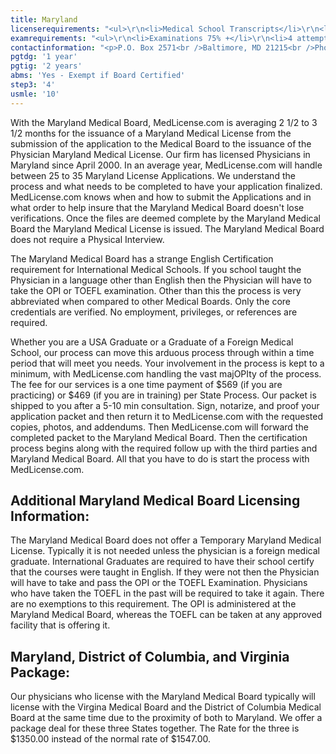 ```yaml
---
title: Maryland
licenserequirements: "<ul>\r\n<li>Medical School Transcripts</li>\r\n<li>Medical School Form</li>\r\n<li>OPI/TOEFL (If non-English Medical School)</li>\r\n<li>All Medical Licenses</li>\r\n<li>All Internships/Residency/Fellowships</li>\r\n<li>ECFMG CVS Report</li>\r\n<li>Fifth Pathway and ECFMG Exam Chart (if 5th Pathway)</li>\r\n<li>All State and National Exams (USMLE/FLEX/NBOME/NBME)</li>\r\n</ul>"
examrequirements: "<ul>\r\n<li>Examinations 75% +</li>\r\n<li>4 attempt limit on Step 3 of USMLE (waiver possible)</li>\r\n<li>10 year limit- USMLE</li>\r\n<li>1 year PGY for USA Grads</li>\r\n<li>2 years PGY for International Grads</li>\r\n<li>10 year rule - SPEX required (Exempt if Board Certified)</li>\r\n<li>State Exam Accepted if Pre-1975</li>\r\n</ul>"
contactinformation: "<p>P.O. Box 2571<br />Baltimore, MD 21215<br />Phone: (410) 764-4777<br />Fax: (410) 358-2252</p>\r\n<p><a href=\"https://www.mbp.state.md.us/\">www.mbp.state.md.us</a></p>"
pgtdg: '1 year'
pgtig: '2 years'
abms: 'Yes - Exempt if Board Certified'
step3: '4'
usmle: '10'
---
```


<p>With the Maryland Medical Board, MedLicense.com is averaging 2 1/2 to 3 1/2 months for the issuance of a Maryland Medical License from the submission of the application to the Medical Board to the issuance of the Physician Maryland Medical License. Our firm has licensed Physicians in Maryland since April 2000. In an average year, MedLicense.com will handle between 25 to 35 Maryland License Applications. We understand the process and what needs to be completed to have your application finalized. MedLicense.com knows when and how to submit the Applications and in what order to help insure that the Maryland Medical Board doesn't lose verifications. Once the files are deemed complete by the Maryland Medical Board the Maryland Medical License is issued. The Maryland Medical Board does not require a Physical Interview.</p>
<p>The Maryland Medical Board has a strange English Certification requirement for International Medical Schools. If you school taught the Physician in a language other than English then the Physician will have to take the OPI or TOEFL examination. Other than this the process is very abbreviated when compared to other Medical Boards. Only the core credentials are verified. No employment, privileges, or references are required.</p>
<p>Whether you are a USA Graduate or a Graduate of a Foreign Medical School, our process can move this arduous process through within a time period that will meet you needs. Your involvement in the process is kept to a minimum, with MedLicense.com handling the vast majOPIty of the process. The fee for our services is a one time payment of $569 (if you are practicing) or $469 (if you are in training) per State Process. Our packet is shipped to you after a 5-10 min consultation. Sign, notarize, and proof your application packet and then return it to MedLicense.com with the requested copies, photos, and addendums. Then MedLicense.com will forward the completed packet to the Maryland Medical Board. Then the certification process begins along with the required follow up with the third parties and Maryland Medical Board. All that you have to do is start the process with MedLicense.com.</p>
<h2 id="mcetoc_1cdqgi98f0">Additional Maryland Medical Board Licensing Information:</h2>
<p>The Maryland Medical Board does not offer a Temporary Maryland Medical License. Typically it is not needed unless the physician is a foreign medical graduate. International Graduates are required to have their school certify that the courses were taught in English. If they were not then the Physician will have to take and pass the OPI or the TOEFL Examination. Physicians who have taken the TOEFL in the past will be required to take it again. There are no exemptions to this requirement. The OPI is administered at the Maryland Medical Board, whereas the TOEFL can be taken at any approved facility that is offering it.</p>
<h2 id="mcetoc_1cdqgl2bv1">Maryland, District of Columbia, and Virginia Package:</h2>
<p>Our physicians who license with the Maryland Medical Board typically will license with the Virgina Medical Board and the District of Columbia Medical Board at the same time due to the proximity of both to Maryland. We offer a package deal for these three States together. The Rate for the three is $1350.00 instead of the normal rate of $1547.00.</p>